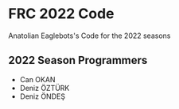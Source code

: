 # FRC 2022 Code

Anatolian Eaglebots's Code for the 2022 seasons

## 2022 Season Programmers

- Can OKAN
- Deniz ÖZTÜRK
- Deniz ÖNDEŞ